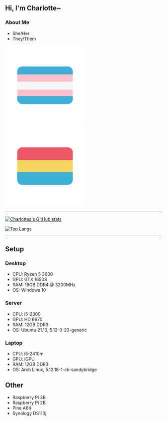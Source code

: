 ## Hi, I'm Charlotte~

### About Me

* She/Her
* They/Them

![Trans Flag](transflag.png)
![Pan Flag](panflag.png)

---

[![Charlottes's GitHub stats](https://github-readme-stats.vercel.app/api?username=charlottecross1998&count_private=true&show_icons=true&theme=radical)](https://github.com/anuraghazra/github-readme-stats)

[![Top Langs](https://github-readme-stats.vercel.app/api/top-langs/?username=charlottecross1998&theme=radical)](https://github.com/anuraghazra/github-readme-stats)

---

## Setup

### Desktop
* CPU: Ryzen 5 3600
* GPU: GTX 1650S
* RAM: 16GB DDR4 @ 3200MHz
* OS: Windows 10

### Server
* CPU: i5-2300
* GPU: HD 6670
* RAM: 12GB DDR3
* OS: Ubuntu 21.10, 5.13-0-23-generic

### Laptop
* CPU: i5-2410m
* GPU: iGPU
* RAM: 12GB DDR3
* OS: Arch Linux, 5.12.18-1-ck-sandybridge

## Other

* Raspberry Pi 3B
* Raspberry Pi 2B
* Pine A64
* Synology DS110j